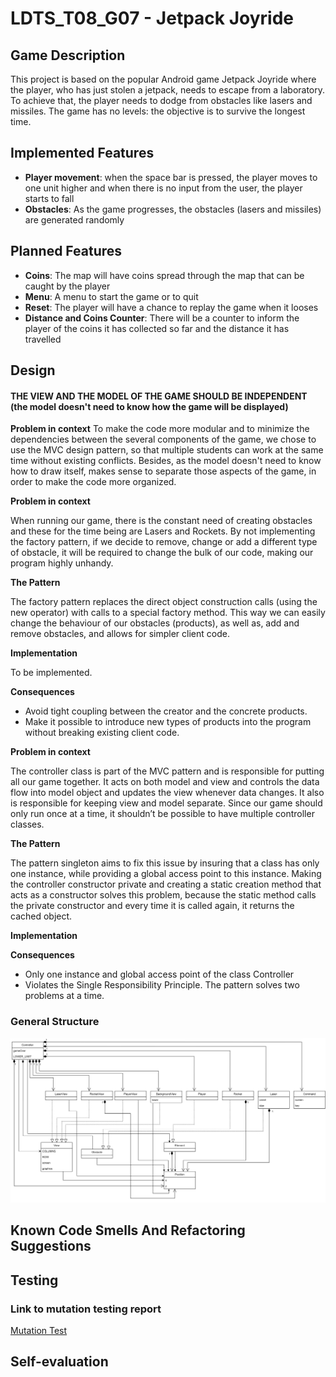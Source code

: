 # LDTS_T08_G07 - Jetpack Joyride

## Game Description

This project is based on the popular Android game Jetpack Joyride where the player, who has just stolen a jetpack, needs to escape from a laboratory. To achieve that, the player needs to dodge from obstacles like lasers and missiles. The game has no levels: the objective is to survive the longest time.

## Implemented Features

- **Player movement**: when the space bar is pressed, the player moves to one unit higher and when there is no input from the user, the player starts to fall
- **Obstacles**: As the game progresses, the obstacles (lasers and missiles) are generated randomly

## Planned Features

- **Coins**: The map will have coins spread through the map that can be caught by the player
- **Menu**: A menu to start the game or to quit
- **Reset**: The player will have a chance to replay the game when it looses
- **Distance and Coins Counter**: There will be a counter to inform the player of the coins it has collected so far and the distance it has travelled

## Design
#### THE VIEW AND THE MODEL OF THE GAME SHOULD BE INDEPENDENT (the model doesn't need to know how the game will be displayed)
**Problem in context**
To make the code more modular and to minimize the dependencies between the several components of the game, we chose to use the MVC design pattern, so that multiple students can work at the same time without existing conflicts. Besides, as the model doesn't need to know how to draw itself, makes sense to separate those aspects of the game, in order to make the code more organized.


**Problem in context**

When running our game, there is the constant need of creating obstacles and these for the time being are Lasers and Rockets. By not implementing the factory pattern, if we decide to remove, change or add a different type of obstacle, it will be required to change the bulk of our code, making our program highly unhandy.

**The Pattern**

The factory pattern replaces the direct object construction calls (using the new operator) with calls to a special factory method. This way we can easily change the behaviour of our obstacles (products), as well as, add and remove obstacles, and allows for simpler client code.

**Implementation**

To be implemented.

**Consequences**

- Avoid tight coupling between the creator and the concrete products.
- Make it possible to introduce new types of products into the program without breaking existing client code.

**Problem in context**

The controller class is part of the MVC pattern and is responsible for putting all our game together. It acts on both model and view and controls the data flow into model object and updates the view whenever data changes. It also is responsible for keeping view and model separate. Since our game should only run once at a time, it shouldn’t be possible to have multiple controller classes.

**The Pattern**

The pattern singleton aims to fix this issue by insuring that a class has only one instance, while providing a global access point to this instance. Making the controller constructor private and creating a static creation method that acts as a constructor solves this problem, because the static method calls the private constructor and every time it is called again, it returns the cached object.

**Implementation**

**Consequences**

- Only one instance and global access point of the class Controller
- Violates the Single Responsibility Principle. The pattern solves two problems at a time.


### General Structure
![UML Diagram](UML.png)

## Known Code Smells And Refactoring Suggestions

## Testing

### Link to mutation testing report
[Mutation Test](https://github.com/FEUP-LDTS-2021/ldts-project-assignment-g0807/tree/master/build/reports/pitest/202201081711)

## Self-evaluation


